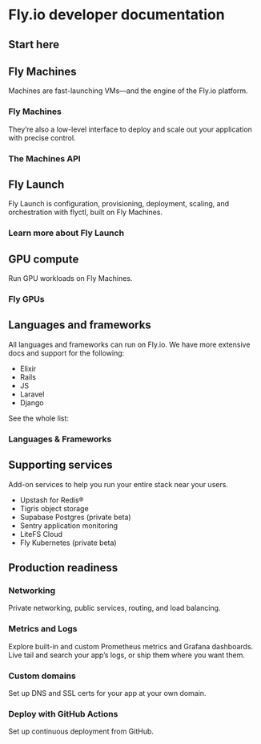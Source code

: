 # Fly.io developer documentation

## Start here



## Fly Machines

Machines are fast-launching VMs—and the engine of the Fly.io platform.

### Fly Machines

They’re also a low-level interface to deploy and scale out your application with precise control.

### The Machines API

## Fly Launch

Fly Launch is configuration, provisioning, deployment, scaling, and orchestration with flyctl, built on Fly Machines.

### Learn more about Fly Launch

## GPU compute

Run GPU workloads on Fly Machines.

### Fly GPUs



## Languages and frameworks

All languages and frameworks can run on Fly.io. We have more extensive docs and support for the following:

- Elixir
- Rails
- JS
- Laravel
- Django

See the whole list:

### Languages & Frameworks

## Supporting services

Add-on services to help you run your entire stack near your users.

- Upstash for Redis®
- Tigris object storage
- Supabase Postgres (private beta)
- Sentry application monitoring
- LiteFS Cloud
- Fly Kubernetes (private beta)

## Production readiness

### Networking

Private networking, public services, routing, and load balancing.

### Metrics and Logs

Explore built-in and custom Prometheus metrics and Grafana dashboards. Live tail and search your app’s logs, or ship them where you want them.

### Custom domains

Set up DNS and SSL certs for your app at your own domain.

### Deploy with GitHub Actions

Set up continuous deployment from GitHub.